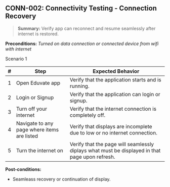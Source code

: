 ## **CONN-002:** Connectivity Testing - Connection Recovery  

> **Summary:** Verify app can reconnect and resume seamlessly after internet is restored.  <br>

**Preconditions:** _Turned on data connection or connected device from wifi with internet_  

Scenario 1 

 | \# | Step | Expected Behavior | 
 |----|------|-------------------| 
 |  1 | Open Eduvate app     | Verify that the application starts and is running.   | 
 |  2 | Login or Signup      | Verify that the application can login or signup. |
 |  3 | Turn off your internet | Verify that the internet connection is completely off. |
 |  4 | Navigate to any page where items are listed   | Verify that displays are incomplete due to low or no internet connection.   |  
 |  5 | Turn the internet on     | Verify that the page will seamlessly diplays what must be displayed in that page upon refresh.  |


**Post-conditions:**  

 -  Seamleass recovery or continuation of display.
